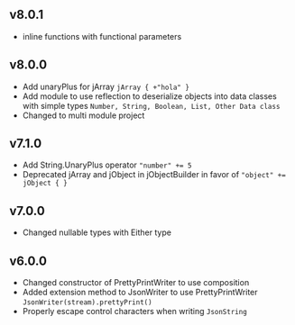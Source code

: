 ## v8.0.1
- inline functions with functional parameters

## v8.0.0
- Add unaryPlus for jArray ```jArray { +"hola" }```
- Add module to use reflection to deserialize objects into data classes with simple types ```Number, String, Boolean, List, Other Data class```
- Changed to multi module project
## v7.1.0

- Add String.UnaryPlus operator ```"number" += 5```
- Deprecated jArray and jObject in jObjectBuilder in favor of ```"object" += jObject { }```

## v7.0.0

- Changed nullable types with Either type

## v6.0.0

- Changed constructor of PrettyPrintWriter to use composition
- Added extension method to JsonWriter to use PrettyPrintWriter
  ```JsonWriter(stream).prettyPrint()```
- Properly escape control characters when writing ````JsonString````
